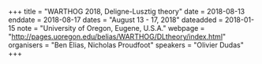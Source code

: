 +++
title = "WARTHOG 2018, Deligne-Lusztig theory"
date = 2018-08-13
enddate = 2018-08-17
dates = "August 13 - 17, 2018"
dateadded = 2018-01-15
note = "University of Oregon, Eugene, U.S.A."
webpage = "http://pages.uoregon.edu/belias/WARTHOG/DLtheory/index.html"
organisers = "Ben Elias, Nicholas Proudfoot"
speakers = "Olivier Dudas"
+++
